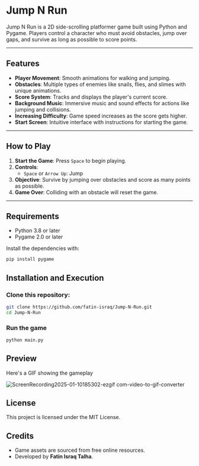 # Jump N Run

Jump N Run is a 2D side-scrolling platformer game built using Python and Pygame. Players control a character who must avoid obstacles, jump over gaps, and survive as long as possible to score points.

---

## Features

- **Player Movement**: Smooth animations for walking and jumping.
- **Obstacles**: Multiple types of enemies like snails, flies, and slimes with unique animations.
- **Score System**: Tracks and displays the player's current score.
- **Background Music**: Immersive music and sound effects for actions like jumping and collisions.
- **Increasing Difficulty**: Game speed increases as the score gets higher.
- **Start Screen**: Intuitive interface with instructions for starting the game.

---

## How to Play

1. **Start the Game**: Press `Space` to begin playing.
2. **Controls**:
   - `Space` or `Arrow Up`: Jump
3. **Objective**: Survive by jumping over obstacles and score as many points as possible.
4. **Game Over**: Colliding with an obstacle will reset the game.

---

## Requirements

- Python 3.8 or later
- Pygame 2.0 or later

Install the dependencies with:

```bash
pip install pygame
```

## Installation and Execution

### Clone this repository:

```bash
git clone https://github.com/fatin-israq/Jump-N-Run.git
cd Jump-N-Run
```

### Run the game

```bash
python main.py
```

## Preview

Here's a GIF showing the gameplay

![ScreenRecording2025-01-10185302-ezgif com-video-to-gif-converter](https://github.com/user-attachments/assets/8f5ccb64-57d9-4a3e-8d72-1a60830468f0)

## License

This project is licensed under the MIT License.

## Credits

- Game assets are sourced from free online resources.
- Developed by **Fatin Israq Talha**.
